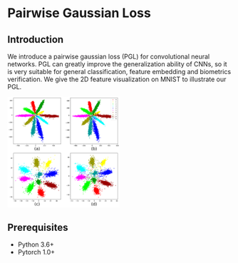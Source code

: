 # Pairwise Gaussian Loss

## Introduction

We introduce a pairwise gaussian loss (PGL) for convolutional neural networks. PGL can greatly improve the generalization ability of CNNs, so it is very suitable for general classification, feature embedding and biometrics verification. We give the 2D feature visualization on MNIST to illustrate our PGL.

<img src="image/Softmax_vs_Gloss.png" width="50%" height="50%">

## Prerequisites
- Python 3.6+
- Pytorch 1.0+
